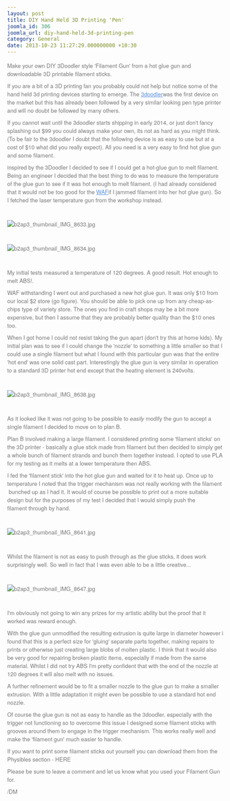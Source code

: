 ```yaml
---
layout: post
title: DIY Hand Held 3D Printing 'Pen'
joomla_id: 306
joomla_url: diy-hand-held-3d-printing-pen
category: General
date: 2013-10-23 11:27:29.000000000 +10:30
---
```

<p style="margin: 0px 0px 9px; box-sizing: border-box; color: #777777; font-family: 'Helvetica Neue', Helvetica, Arial, sans-serif; font-size: 13px;">Make your own DIY 3Doodler style 'Filament Gun' from a hot glue gun and downloadable 3D printable filament sticks. </p>
<p style="margin: 0px 0px 9px; box-sizing: border-box; color: #777777; font-family: 'Helvetica Neue', Helvetica, Arial, sans-serif; font-size: 13px;">If you are a bit of a 3D printing fan you probably could not help but notice some of the hand held 3d printing devices starting to emerge. The <a style="color: #5990de; outline: 0px; box-sizing: border-box; background: transparent;" href="https://web.archive.org/web/20160621143127/http://www.the3doodler.com/" target="_blank" rel="noopener noreferrer">3doodler</a>was the first device on the market but this has already been followed by a very similar looking pen type printer and will no doubt be followed by many others.</p>
<p style="margin: 0px 0px 9px; box-sizing: border-box; color: #777777; font-family: 'Helvetica Neue', Helvetica, Arial, sans-serif; font-size: 13px;">If you cannot wait until the 3doodler starts shipping in early 2014, or just don't fancy splashing out $99 you could always make your own, its not as hard as you might think. (To be fair to the 3doodler I doubt that the following device is as easy to use but at a cost of $10 what did you really expect). All you need is a very easy to find hot glue gun and some filament.</p>
<p style="margin: 0px 0px 9px; box-sizing: border-box; color: #777777; font-family: 'Helvetica Neue', Helvetica, Arial, sans-serif; font-size: 13px;">inspired by the 3Doodler I decided to see if I could get a hot-glue gun to melt filament. Being an engineer I decided that the best thing to do was to measure the temperature of the glue gun to see if it was hot enough to melt filament. (I had already considered that it would not be too good for the <a style="color: #5990de; outline: 0px; box-sizing: border-box; background: transparent;" href="https://web.archive.org/web/20160621143127/http://en.wikipedia.org/wiki/Wife_acceptance_factor" target="_blank" rel="noopener noreferrer">WAF</a>if I jammed filament into her hot glue gun). So I fetched the laser temperature gun from the workshop instead.</p>
<p style="margin: 0px 0px 9px; box-sizing: border-box; color: #777777; font-family: 'Helvetica Neue', Helvetica, Arial, sans-serif; font-size: 13px;"> </p>
<p style="margin: 0px 0px 9px; box-sizing: border-box; color: #777777; font-family: 'Helvetica Neue', Helvetica, Arial, sans-serif; font-size: 13px;"><img style="max-width: 100%; height: auto; vertical-align: middle; border: 0px; box-sizing: border-box; min-width: 0px; min-height: 0px; display: block; margin-left: auto; margin-right: auto;" title="b2ap3_thumbnail_IMG_8633.jpg" src="https://web.archive.org/web/20160621143127im_/http://fabribles.com/images/easyblog_images/307/b2ap3_thumbnail_IMG_8633.jpg" alt="b2ap3_thumbnail_IMG_8633.jpg" /></p>
<p style="margin: 0px 0px 9px; box-sizing: border-box; color: #777777; font-family: 'Helvetica Neue', Helvetica, Arial, sans-serif; font-size: 13px;"> </p>
<p style="margin: 0px 0px 9px; box-sizing: border-box; color: #777777; font-family: 'Helvetica Neue', Helvetica, Arial, sans-serif; font-size: 13px;"><img style="max-width: 100%; height: auto; vertical-align: middle; border: 0px; box-sizing: border-box; min-width: 0px; min-height: 0px; display: block; margin-left: auto; margin-right: auto;" title="b2ap3_thumbnail_IMG_8634.jpg" src="https://web.archive.org/web/20160621143127im_/http://fabribles.com/images/easyblog_images/307/b2ap3_thumbnail_IMG_8634.jpg" alt="b2ap3_thumbnail_IMG_8634.jpg" /></p>
<p style="margin: 0px 0px 9px; box-sizing: border-box; color: #777777; font-family: 'Helvetica Neue', Helvetica, Arial, sans-serif; font-size: 13px;"> </p>
<p style="margin: 0px 0px 9px; box-sizing: border-box; color: #777777; font-family: 'Helvetica Neue', Helvetica, Arial, sans-serif; font-size: 13px;">My initial tests measured a temperature of 120 degrees. A good result. Hot enough to melt ABS!.</p>
<p style="margin: 0px 0px 9px; box-sizing: border-box; color: #777777; font-family: 'Helvetica Neue', Helvetica, Arial, sans-serif; font-size: 13px;">WAF withstanding I went out and purchased a new hot glue gun. It was only $10 from our local $2 store (go figure). You should be able to pick one up from any cheap-as-chips type of variety store. The ones you find in craft shops may be a bit more expensive, but then I assume that they are probably better quality than the $10 ones too.</p>
<p style="margin: 0px 0px 9px; box-sizing: border-box; color: #777777; font-family: 'Helvetica Neue', Helvetica, Arial, sans-serif; font-size: 13px;">When I got home I could not resist taking the gun apart (don't try this at home kids). My initial plan was to see if I could change the 'nozzle' to something a little smaller so that I could use a single filament but what I found with this particular gun was that the entire 'hot end' was one solid cast part. Interestingly the glue gun is very similar in operation to a standard 3D printer hot end except that the heating element is 240volts.</p>
<p style="margin: 0px 0px 9px; box-sizing: border-box; color: #777777; font-family: 'Helvetica Neue', Helvetica, Arial, sans-serif; font-size: 13px;"> </p>
<p style="margin: 0px 0px 9px; box-sizing: border-box; color: #777777; font-family: 'Helvetica Neue', Helvetica, Arial, sans-serif; font-size: 13px;"><img style="max-width: 100%; height: auto; vertical-align: middle; border: 0px; box-sizing: border-box; min-width: 0px; min-height: 0px; display: block; margin-left: auto; margin-right: auto;" title="b2ap3_thumbnail_IMG_8638.jpg" src="https://web.archive.org/web/20160621143127im_/http://fabribles.com/images/easyblog_images/307/b2ap3_thumbnail_IMG_8638.jpg" alt="b2ap3_thumbnail_IMG_8638.jpg" /></p>
<p style="margin: 0px 0px 9px; box-sizing: border-box; color: #777777; font-family: 'Helvetica Neue', Helvetica, Arial, sans-serif; font-size: 13px;"> </p>
<p style="margin: 0px 0px 9px; box-sizing: border-box; color: #777777; font-family: 'Helvetica Neue', Helvetica, Arial, sans-serif; font-size: 13px;">As it looked like it was not going to be possible to <em style="box-sizing: border-box;">easily</em> modify the gun to accept a single filament I decided to move on to plan B.</p>
<p style="margin: 0px 0px 9px; box-sizing: border-box; color: #777777; font-family: 'Helvetica Neue', Helvetica, Arial, sans-serif; font-size: 13px;">Plan B involved making a large filament. I considered printing some 'filament sticks' on the 3D printer - basically a glue stick made from filament but then decided to simply get a whole bunch of filament strands and bunch them together instead. I opted to use PLA for my testing as it melts at a lower temperature then ABS.</p>
<p style="margin: 0px 0px 9px; box-sizing: border-box; color: #777777; font-family: 'Helvetica Neue', Helvetica, Arial, sans-serif; font-size: 13px;">I fed the 'filament stick' into the hot glue gun and waited for it to heat up. Once up to temperature I noted that the trigger mechanism was not really working with the filament  bunched up as I had it. It would of course be possible to print out a more suitable design but for the purposes of my test I decided that I would simply push the filament through by hand.</p>
<p style="margin: 0px 0px 9px; box-sizing: border-box; color: #777777; font-family: 'Helvetica Neue', Helvetica, Arial, sans-serif; font-size: 13px;"> </p>
<p style="margin: 0px 0px 9px; box-sizing: border-box; color: #777777; font-family: 'Helvetica Neue', Helvetica, Arial, sans-serif; font-size: 13px;"><img style="max-width: 100%; height: auto; vertical-align: middle; border: 0px; box-sizing: border-box; min-width: 0px; min-height: 0px; display: block; margin-left: auto; margin-right: auto;" title="b2ap3_thumbnail_IMG_8641.jpg" src="https://web.archive.org/web/20160621143127im_/http://fabribles.com/images/easyblog_images/307/b2ap3_thumbnail_IMG_8641.jpg" alt="b2ap3_thumbnail_IMG_8641.jpg" /></p>
<p style="margin: 0px 0px 9px; box-sizing: border-box; color: #777777; font-family: 'Helvetica Neue', Helvetica, Arial, sans-serif; font-size: 13px;"> </p>
<p style="margin: 0px 0px 9px; box-sizing: border-box; color: #777777; font-family: 'Helvetica Neue', Helvetica, Arial, sans-serif; font-size: 13px;">Whilst the filament is not as easy to push through as the glue sticks, it does work surprisingly well. So well in fact that I was even able to be a little creative...</p>
<p style="margin: 0px 0px 9px; box-sizing: border-box; color: #777777; font-family: 'Helvetica Neue', Helvetica, Arial, sans-serif; font-size: 13px;"> </p>
<p style="margin: 0px 0px 9px; box-sizing: border-box; color: #777777; font-family: 'Helvetica Neue', Helvetica, Arial, sans-serif; font-size: 13px;"><img style="max-width: 100%; height: auto; vertical-align: middle; border: 0px; box-sizing: border-box; min-width: 0px; min-height: 0px; display: block; margin-left: auto; margin-right: auto;" title="b2ap3_thumbnail_IMG_8647.jpg" src="https://web.archive.org/web/20160621143127im_/http://fabribles.com/images/easyblog_images/307/b2ap3_thumbnail_IMG_8647.jpg" alt="b2ap3_thumbnail_IMG_8647.jpg" /></p>
<p style="margin: 0px 0px 9px; box-sizing: border-box; color: #777777; font-family: 'Helvetica Neue', Helvetica, Arial, sans-serif; font-size: 13px;"> </p>
<p style="margin: 0px 0px 9px; box-sizing: border-box; color: #777777; font-family: 'Helvetica Neue', Helvetica, Arial, sans-serif; font-size: 13px;">I'm obviously not going to win any prizes for my artistic ability but the proof that it worked was reward enough. </p>
<p style="margin: 0px 0px 9px; box-sizing: border-box; color: #777777; font-family: 'Helvetica Neue', Helvetica, Arial, sans-serif; font-size: 13px;">With the glue gun unmodified the resulting extrusion is quite large in diameter however i found that this is a perfect size for 'gluing' separate parts together, making repairs to prints or otherwise just creating large blobs of molten plastic. I think that it would also be very good for repairing broken plastic items, especially if made from the same material. Whilst I did not try ABS I'm pretty confident that with the end of the nozzle at 120 degrees it will also melt with no issues.</p>
<p style="margin: 0px 0px 9px; box-sizing: border-box; color: #777777; font-family: 'Helvetica Neue', Helvetica, Arial, sans-serif; font-size: 13px;">A further refinement would be to fit a smaller nozzle to the glue gun to make a smaller extrusion. With a little adaptation it might even be possible to use a standard hot end nozzle.</p>
<p style="margin: 0px 0px 9px; box-sizing: border-box; color: #777777; font-family: 'Helvetica Neue', Helvetica, Arial, sans-serif; font-size: 13px;">Of course the glue gun is not as easy to handle as the 3doodler, especially with the trigger not functioning so to overcome this issue I designed some filament sticks with grooves around them to engage in the trigger mechanism. This works really well and make the 'filament gun' much easier to handle.</p>
<p style="margin: 0px 0px 9px; box-sizing: border-box; color: #777777; font-family: 'Helvetica Neue', Helvetica, Arial, sans-serif; font-size: 13px;">If you want to print some filament sticks out yourself you can download them from the Physibles section - HERE</p>
<p style="margin: 0px 0px 9px; box-sizing: border-box; color: #777777; font-family: 'Helvetica Neue', Helvetica, Arial, sans-serif; font-size: 13px;">Please be sure to leave a comment and let us know what you used your Filament Gun for.</p>
<p style="margin: 0px 0px 9px; box-sizing: border-box; color: #777777; font-family: 'Helvetica Neue', Helvetica, Arial, sans-serif; font-size: 13px;">/DM</p>
<p> </p>
